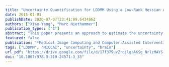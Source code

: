 ```yaml
---
title: "Uncertainty Quantification for LDDMM Using a Low-Rank Hessian Approximation"
date: 2015-01-01
publishDate: 2020-07-07T23:41:09.643486Z
authors: ["Xiao Yang", "Marc Niethammer"]
publication_types: ["1"]
abstract: "This paper presents an approach to estimate the uncertainty of registration parameters for the large displacement diffeomorphic metric mapping (LDDMM) registration framework. Assuming a local multivariate Gaussian distribution as an approximation for the registration energy at the optimal registration parameters, we propose a method to approximate the covariance matrix as the inverse of the Hessian of the registration energy to quantify registration uncertainty. In particular, we make use of a low-rank approximation to the Hessian to accurately and efficiently estimate the covariance matrix using few eigenvalues and eigenvectors. We evaluate the uncertainty of the LDDMM registration results for both synthetic and real imaging data."
featured: false
publication: "*Medical Image Computing and Computer-Assisted Intervention - MICCAI 2015 - 18th International Conference Munich, Germany, October 5-9, 2015, Proceedings, Part II*"
tags: ["LDDMM", "MICCAI", "uncertainty", "brain"]
url_pdf: "https://drive.google.com/file/d/17f379uvZrqjlgaAKSg_NrlzMAYS-KIvL"
doi: "10.1007/978-3-319-24571-3_35"
---
```



